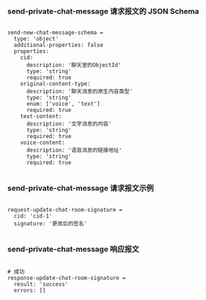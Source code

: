 ### send-private-chat-message 请求报文的 JSON Schema
<pre><code>
send-new-chat-message-schema =
  type: 'object'
  additional-properties: false
  properties:
    cid:
      description: '聊天室的ObjectId'
      type: 'string'
      required: true
    original-content-type:
      description: '聊天消息的原生内容类型'
      type: 'string'
      enum: ['voice', 'text']
      required: true
    text-content:
      description: '文字消息的内容'
      type: 'string'
      required: true
    voice-content:
      description: '语音消息的链接地址'
      type: 'string'
      required: true

</code></pre>

### send-private-chat-message 请求报文示例
<pre><code>
request-update-chat-room-signature =
  cid: 'cid-1'
  signature: '更改后的签名'

</code></pre>

### send-private-chat-message 响应报文
<pre><code>
# 成功
response-update-chat-room-signature =
  result: 'success'
  errors: []

</code></pre>


